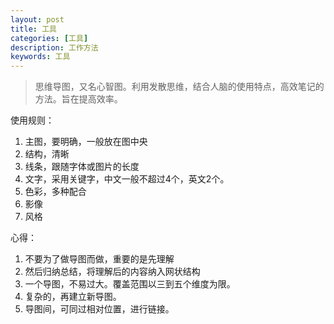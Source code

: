 ```yaml
---
layout: post
title: 工具
categories: [工具]
description: 工作方法
keywords: 工具
---
```


> 思维导图，又名心智图。利用发散思维，结合人脑的使用特点，高效笔记的方法。旨在提高效率。

使用规则：

1. 主图，要明确，一般放在图中央
2. 结构，清晰
3. 线条，跟随字体或图片的长度
4. 文字，采用关键字，中文一般不超过4个，英文2个。
5. 色彩，多种配合
6. 影像
7. 风格

心得：

1. 不要为了做导图而做，重要的是先理解
2. 然后归纳总结，将理解后的内容纳入网状结构
3. 一个导图，不易过大。覆盖范围以三到五个维度为限。
4. 复杂的，再建立新导图。
5. 导图间，可同过相对位置，进行链接。